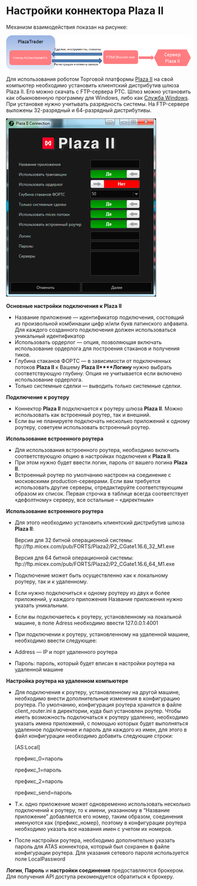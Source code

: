 # Настройки коннектора Plaza II

Механизм взаимодействия показан на рисунке: 

![PlazaTrader](../images/PlazaTrader.png)

Для использования роботом Торговой платформы [Plaza II](https://moex.com/s444) на свой компьютер необходимо установить клиентский дистрибутив шлюза Plaza II. Его можно скачать с FTP\-сервера РТС. Шлюз можно установить как обыкновенную программу для Windows, либо как [Служба Windows](https://ru.wikipedia.org/wiki/Службы_Windows). При установке нужно учитывать разрядность системы. На FTP\-сервере выложены 32\-разрядный и 64\-разрядный дистрибутивы. 

![PlazaConnection](../images/PlazaConnection.png)

**Основные настройки подключения к Plaza II**

- Название приложение — идентификатор подключения, состоящий из произвольной комбинации цифр и\/или букв латинского алфавита. Для каждого созданного подключения должен использоваться уникальный идентификатор 
- Использовать ордерлог — опция, позволяющая включать использование ордерлога для построения стаканов и получения тиков. 
- Глубина стаканов ФОРТС — в зависимости от подключенных потоков **Plaza II** к Вашему **Plaza II****Логину** нужно выбрать соответствующую глубину. Опция не учитывается если включено использование ордерлога. 
- Только системные сделки — выводить только системные сделки. 

**Подключение к роутеру**

- Коннектор **Plaza II** подключается к роутеру шлюза **Plaza II**. Можно использовать как встроенный роутер, так и внешний. 
- Если вы не планируете подключать несколько приложений к одному роутеру, советуем использовать встроенный роутер. 

**Использование встроенного роутера**

- Для использования встроенного роутера, необходимо включить соответствующую опцию в настройках подключеия к **Plaza II**. 
- При этом нужно будет ввести логин, пароль от вашего логина **Plaza II**. 
- Встроенный роутер по умолчанию настроен на соединение с московскими production\-серверами. Если вам требуется использовать другие серверы, отредактируйте соответствующим образом их список. Первая строчка в таблице всегда соответствует «дефолтному» серверу, все остальные – «директным» 

**Использование встроенного роутера**

- Для этого необходимо установить клиентский дистрибутив шлюза **Plaza II**: 

  Версия для 32 битной операционной системы: ftp:\/\/ftp.micex.com\/pub\/FORTS\/Plaza2\/P2\_CGate1.16.6\_32\_M1.exe

  Версия для 64 битной операционной системы: ftp:\/\/ftp.micex.com\/pub\/FORTS\/Plaza2\/P2\_CGate1.16.6\_64\_M1.exe
- Подключение может быть осуществленно как к локальному роутеру, так и к удаленному. 
- Если нужно подключиться к одному роутеру из двух и более приложений, у каждого приложения Название приложения нужно указать уникальным. 
- Если вы подключаетесь к роутеру, установленному на локальной машине, в поле Adress необходимо ввести 127.0.0.1:4001 
- При подключении к роутеру, установленному на удаленной машине, необходимо ввести следующее: 
- Address — IP и порт удаленного роутера 
- Пароль: пароль, который будет вписан в настройки роутера на удаленной машине 

**Настройка роутера на удаленном компьютере**

- Для подключения к роутеру, установленному на другой машине, необходимо внести дополнительные изменения в конфигурацию роутера. По умолчанию, конфигурация роутера хранится в файле client\_router.ini в директории, куда был установлен роутер. Чтобы иметь возможность подключаться к роутеру удаленно, необходимо указать имена приложений, с помощью которых будет выполняться удаленное подключение и пароль для каждого из имен, для этого в файл конфигурации необходимо добавить следующие строки: 

  \[AS:Local\]

  префикс\_0\=пароль

  префикс\_1\=пароль

  префикс\_2\=пароль

  префикс\_send\=пароль
- Т.к. одно приложение может одновременно использовать несколько подключений к роутеру, то к имени, указанному в “Название приложение” добавляется его номер, таким образом, соединения именуются как {префикс\_номер}, поэтому в конфигурации роутера необходимо указать все названия имен с учетом их номеров. 
- После настройки роутера, необходимо дополнительно указать пароль для ATAS коннектора, который был сохранен в файле конфигурации роутера. Для указания сетевого пароля используется поле LocalPassword 

**Логин**, **Пароль** и **настройки соединения** предоставляются брокером. Для получения API доступа рекомендуется обратиться к брокеру.
